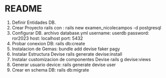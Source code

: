 # README

1. Definir Entidades DB.
2. Crear Proyecto rails con :
	rails new examen_nicolecampos -d postgresql
3. Configurar DB. archivo database.yml 
   username: userdb
   password: ror2023
   host: localhost
   port: 5432
4. Probar conexion DB:
	rails db:create
5. Instalacion de Gemas:
	bundle add devise faker pagy 
6. Instalar Estructura Devise
	rails generate devise:install
7. Instalar customizacion de componentes Devise
	rails g devise:views
8. Generar usuario device:
	rails generate devise user
9. Crear en schema DB:
	rails db:migrate
